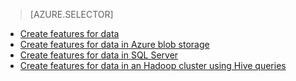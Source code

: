 > [AZURE.SELECTOR]
- [Create features for data](../articles/machine-learning-data-science-create-features.md)
- [Create features for data in Azure blob storage](../articles/machine-learning-data-science-create-features-blob.md)
- [Create features for data in SQL Server](../articles/machine-learning/machine-learning-data-science-create-features-sql-server.md)
- [Create features for data in an Hadoop cluster using Hive queries](../articles/machine-learning/machine-learning-data-science-create-features-hive.md)






